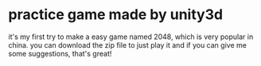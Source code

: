 
# practice game made by unity3d
it's my first try to make a easy game named 2048, which is very popular in china.
you can download the zip file to just play it
and if you can give me some suggestions, that's great!
